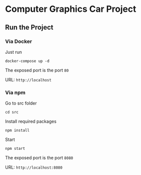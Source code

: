 # Computer Graphics Car Project

## Run the Project

### Via Docker

Just run

```
docker-compose up -d
```

The exposed port is the port `80`

URL: `http://localhost`

### Via npm

Go to src folder

```
cd src
```

Install required packages

```
npm install
```

Start

```
npm start
```

The exposed port is the port `8080`

URL: `http://localhost:8080`
